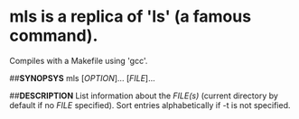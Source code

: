 # mls is a replica of 'ls' (a famous command).

Compiles with a Makefile using 'gcc'.

##__SYNOPSYS__
mls [_OPTION_]... [_FILE_]...

##__DESCRIPTION__
List information about the *FILE(s)* (current directory by default if no *FILE* specified).
Sort entries alphabetically if -t is not specified.
